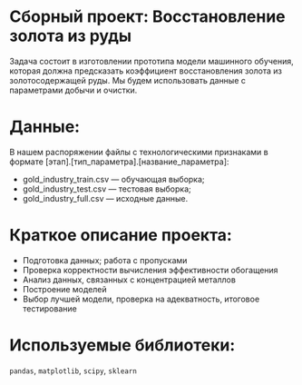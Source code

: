 
# Сборный проект: Восстановление золота из руды
Задача состоит в изготовлении прототипа модели машинного обучения, которая должна предсказать коэффициент восстановления золота из золотосодержащей руды. Мы будем использовать данные с параметрами добычи и очистки. 

# Данные:
В нашем распоряжении файлы с технологическими признаками в формате [этап].[тип_параметра].[название_параметра]:
-    gold_industry_train.csv — обучающая выборка;
-    gold_industry_test.csv — тестовая выборка;
-    gold_industry_full.csv — исходные данные.

# Краткое описание проекта:
- Подготовка данных; работа с пропусками
- Проверка корректности вычисления эффективности обогащения
- Анализ данных, связанных с концентрацией металлов
- Построение моделей
- Выбор лучшей модели, проверка на адекватность, итоговое тестирование

# Используемые библиотеки:
`pandas`, `matplotlib`, `scipy`, `sklearn`

